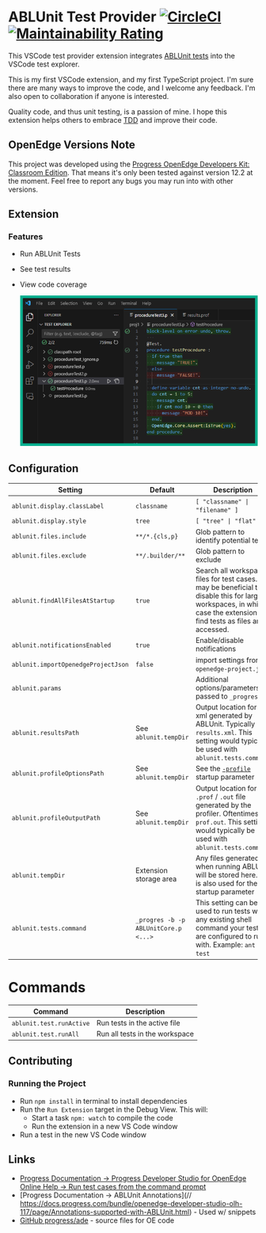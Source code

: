 # ABLUnit Test Provider [![CircleCI](https://img.shields.io/circleci/build/github/kenherring/ablunit-test-provider/main)](https://dl.circleci.com/status-badge/redirect/gh/kenherring/ablunit-test-provider/tree/main) [![Maintainability Rating](https://sonarcloud.io/api/project_badges/measure?project=kenherring_ablunit-test-provider&metric=sqale_rating)](https://sonarcloud.io/summary/new_code?id=kenherring_ablunit-test-provider)

This VSCode test provider extension integrates [ABLUnit tests](https://docs.progress.com/bundle/openedge-developer-studio-help-122/page/Learn-About-ABLUnit-Test-Framework.html) into the VSCode test explorer.

This is my first VSCode extension, and my first TypeScript project. I'm sure there are many ways to improve the code, and I welcome any feedback.  I'm also open to collaboration if anyone is interested.

Quality code, and thus unit testing, is a passion of mine.  I hope this extension helps others to embrace [TDD](https://en.wikipedia.org/wiki/Test-driven_development) and improve their code.

## OpenEdge Versions Note

This project was developed using the [Progress OpenEdge Developers Kit: Classroom Edition](https://www.progress.com/openedge/classroom-edition).  That means it's only been tested against version 12.2 at the moment.  Feel free to report any bugs you may run into with other versions.

## Extension

### Features

* Run ABLUnit Tests
* See test results
* View code coverage

	![code coverage](./docs/coverage.png)

## Configuration

| Setting | Default | Description |
| --- | --- | --- |
| `ablunit.display.classLabel` | `classname` | `[ "classname" \| "filename" ]` |
| `ablunit.display.style` | `tree` | `[ "tree" \| "flat" ]` |
| `ablunit.files.include` | `**/*.{cls,p}` | Glob pattern to identify potential tests |
| `ablunit.files.exclude` | `**/.builder/**` | Glob pattern to exclude |
| `ablunit.findAllFilesAtStartup` | `true` | Search all workspace files for test cases.  It may be beneficial to disable this for large workspaces, in which case the extension will find tests as files are accessed. |
| `ablunit.notificationsEnabled` | `true` | Enable/disable notifications |
| `ablunit.importOpenedgeProjectJson` | `false` | import settings from `openedge-project.json` |
| `ablunit.params` | | Additional options/parameters passed to `_progres` |
| `ablunit.resultsPath` | See `ablunit.tempDir` | Output location for the xml generated by ABLUnit.  Typically `results.xml`.  This setting would typically be used with `ablunit.tests.command` |
| `ablunit.profileOptionsPath` | See `ablunit.tempDir` | See the [`-profile`](https://docs.progress.com/bundle/openedge-startup-and-parameter-reference-122/page/Profiler-profile.html) startup parameter |
| `ablunit.profileOutputPath` | See `ablunit.tempDir` | Output location for the `.prof` / `.out` file generated by the profiler.  Oftentimes `prof.out`.  This setting would typically be used with `ablunit.tests.command` |
| `ablunit.tempDir` | Extension storage area | Any files generated when running ABLUnit will be stored here.  It is also used for the [`-T`](https://docs.progress.com/bundle/openedge-startup-and-parameter-reference-122/page/Temporary-Directory-T.html) startup parameter |
| `ablunit.tests.command` | `_progres -b -p ABLUnitCore.p <...>` | This setting can be used to run tests with any existing shell command your tests are configured to run with.  Example: `ant test` |

<!--
| `ablunit.tests.command.useABLPluginCommand` | | |
| `ablunit.tests.task` | | |
-->

# Commands

| Command | Description |
| --- | --- |
| `ablunit.test.runActive` | Run tests in the active file |
| `ablunit.test.runAll` | Run all tests in the workspace |

<!-- TODO: how many of these can just use default commands? -->

## Contributing

### Running the Project

- Run `npm install` in terminal to install dependencies
- Run the `Run Extension` target in the Debug View. This will:
	- Start a task `npm: watch` to compile the code
	- Run the extension in a new VS Code window
- Run a test in the new VS Code window

## Links

* [Progress Documentation -> Progress Developer Studio for OpenEdge Online Help -> Run test cases from the command prompt](https://docs.progress.com/bundle/openedge-developer-studio-help/page/Run-test-cases-from-the-command-prompt.html)
* [Progress Documentation -> ABLUnit Annotations](// https://docs.progress.com/bundle/openedge-developer-studio-olh-117/page/Annotations-supported-with-ABLUnit.html) - Used w/ snippets
* [GitHub progress/ade](https://github.com/progress/ADE) - source files for OE code


<!--

TODO:
* import test results, such as those returned by sonar
* promsg - insert "search kbase" link
-->
